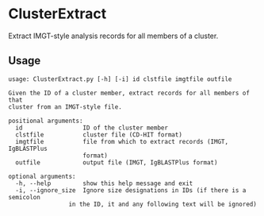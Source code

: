 # ClusterExtract #

Extract IMGT-style analysis records for all members of a cluster.

## Usage ##

    usage: ClusterExtract.py [-h] [-i] id clstfile imgtfile outfile

    Given the ID of a cluster member, extract records for all members of that
    cluster from an IMGT-style file.

    positional arguments:
      id                 ID of the cluster member
      clstfile           cluster file (CD-HIT format)
      imgtfile           file from which to extract records (IMGT, IgBLASTPlus
                         format)
      outfile            output file (IMGT, IgBLASTPlus format)

    optional arguments:
      -h, --help         show this help message and exit
      -i, --ignore_size  Ignore size designations in IDs (if there is a semicolon
                     in the ID, it and any following text will be ignored)


